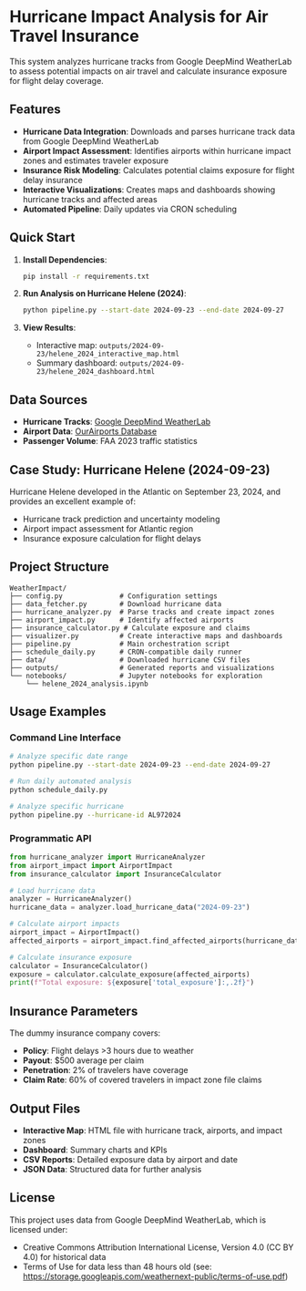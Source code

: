 # Hurricane Impact Analysis for Air Travel Insurance

This system analyzes hurricane tracks from Google DeepMind WeatherLab to assess potential impacts on air travel and calculate insurance exposure for flight delay coverage.

## Features

- **Hurricane Data Integration**: Downloads and parses hurricane track data from Google DeepMind WeatherLab
- **Airport Impact Assessment**: Identifies airports within hurricane impact zones and estimates traveler exposure
- **Insurance Risk Modeling**: Calculates potential claims exposure for flight delay insurance
- **Interactive Visualizations**: Creates maps and dashboards showing hurricane tracks and affected areas
- **Automated Pipeline**: Daily updates via CRON scheduling

## Quick Start

1. **Install Dependencies**:
   ```bash
   pip install -r requirements.txt
   ```

2. **Run Analysis on Hurricane Helene (2024)**:
   ```bash
   python pipeline.py --start-date 2024-09-23 --end-date 2024-09-27
   ```

3. **View Results**:
   - Interactive map: `outputs/2024-09-23/helene_2024_interactive_map.html`
   - Summary dashboard: `outputs/2024-09-23/helene_2024_dashboard.html`

## Data Sources

- **Hurricane Tracks**: [Google DeepMind WeatherLab](https://deepmind.google.com/science/weatherlab)
- **Airport Data**: [OurAirports Database](https://ourairports.com/data/)
- **Passenger Volume**: FAA 2023 traffic statistics

## Case Study: Hurricane Helene (2024-09-23)

Hurricane Helene developed in the Atlantic on September 23, 2024, and provides an excellent example of:
- Hurricane track prediction and uncertainty modeling
- Airport impact assessment for Atlantic region
- Insurance exposure calculation for flight delays

## Project Structure

```
WeatherImpact/
├── config.py              # Configuration settings
├── data_fetcher.py        # Download hurricane data
├── hurricane_analyzer.py  # Parse tracks and create impact zones
├── airport_impact.py      # Identify affected airports
├── insurance_calculator.py # Calculate exposure and claims
├── visualizer.py          # Create interactive maps and dashboards
├── pipeline.py            # Main orchestration script
├── schedule_daily.py      # CRON-compatible daily runner
├── data/                  # Downloaded hurricane CSV files
├── outputs/               # Generated reports and visualizations
└── notebooks/             # Jupyter notebooks for exploration
    └── helene_2024_analysis.ipynb
```

## Usage Examples

### Command Line Interface

```bash
# Analyze specific date range
python pipeline.py --start-date 2024-09-23 --end-date 2024-09-27

# Run daily automated analysis
python schedule_daily.py

# Analyze specific hurricane
python pipeline.py --hurricane-id AL972024
```

### Programmatic API

```python
from hurricane_analyzer import HurricaneAnalyzer
from airport_impact import AirportImpact
from insurance_calculator import InsuranceCalculator

# Load hurricane data
analyzer = HurricaneAnalyzer()
hurricane_data = analyzer.load_hurricane_data("2024-09-23")

# Calculate airport impacts
airport_impact = AirportImpact()
affected_airports = airport_impact.find_affected_airports(hurricane_data)

# Calculate insurance exposure
calculator = InsuranceCalculator()
exposure = calculator.calculate_exposure(affected_airports)
print(f"Total exposure: ${exposure['total_exposure']:,.2f}")
```

## Insurance Parameters

The dummy insurance company covers:
- **Policy**: Flight delays >3 hours due to weather
- **Payout**: $500 average per claim
- **Penetration**: 2% of travelers have coverage
- **Claim Rate**: 60% of covered travelers in impact zone file claims

## Output Files

- **Interactive Map**: HTML file with hurricane track, airports, and impact zones
- **Dashboard**: Summary charts and KPIs
- **CSV Reports**: Detailed exposure data by airport and date
- **JSON Data**: Structured data for further analysis

## License

This project uses data from Google DeepMind WeatherLab, which is licensed under:
- Creative Commons Attribution International License, Version 4.0 (CC BY 4.0) for historical data
- Terms of Use for data less than 48 hours old (see: https://storage.googleapis.com/weathernext-public/terms-of-use.pdf)

